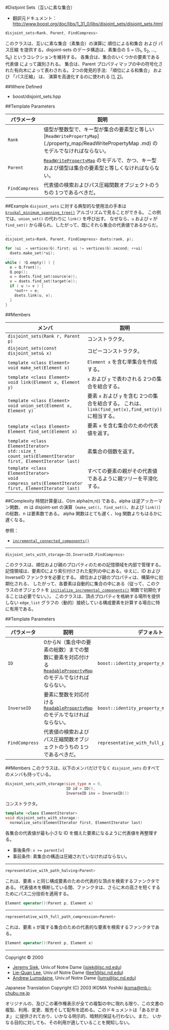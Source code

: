 #Distjoint Sets（互いに素な集合）

- 翻訳元ドキュメント： <http://www.boost.org/doc/libs/1_31_0/libs/disjoint_sets/disjoint_sets.html>

```cpp
disjoint_sets<Rank, Parent, FindCompress>
```

このクラスは、互いに素な集合（素集合）の演算に 順位による和集合 および パス圧縮 を提供する。disjoint-sets のデータ構造は、素集合の S = {S<sub>1</sub>, S<sub>2</sub>, ..., S<sub>k</sub>} というコレクションを維持する。 各集合は、集合のいくつかの要素である 代表値 によって識別される。 集合は、Parent プロパティマップの中の符号化された有向木によって表わされる。 2つの発見的手法: 「順位による和集合」 および 「パス圧縮」 は、 演算を高速化するのに使われる  [[1](./disjoint_sets/bibliography.md#tarjan83), [2](.disjoint_sets/bibliography.md#clr90)]。


##Where Defined
- boost/disjoint_sets.hpp


##Template Parameters

| パラメータ     | 説明 |
|----------------|------|
| `Rank`         | 値型が整数型で、キー型が集合の要素型と等しい [`ReadWritePropertyMap`](./property_map/ReadWritePropertyMap .md) のモデルでなければならない。 |
| `Parent`       | [`ReadWritePropertyMap`](./property_map/ReadWritePropertyMap.md) のモデルで、かつ、キー型および値型は集合の要素型と等しくなければならない。 |
| `FindCompress` | 代表値の検索およびパス圧縮関数オブジェクトのうちの 1つであるべきだ。 |


##Example
`disjoint_sets` に対する典型的な使用法の手本は [`kruskal_minimum_spanning_tree()`](./graph/kruskal_minimum_spanning_tree.md) アルゴリズムで見ることができる。 この例では、`union_set()` の代わりに `link()` を呼び出す。 なぜなら、`u` および `v` が `find_set()` から得られ、したがって、既にそれら集合の代表値であるからだ。

```cpp
...
disjoint_sets<Rank, Parent, FindCompress> dsets(rank, p);

for (ui  = vertices(G).first; ui != vertices(G).second; ++ui)
  dsets.make_set(*ui);
...
while ( !Q.empty() ) {
  e = Q.front();
  Q.pop();
  u = dsets.find_set(source(e));
  v = dsets.find_set(target(e));
  if ( u != v ) {
    *out++ = e;
    dsets.link(u, v);
  }
}
```


##Members

| メンバ | 説明 |
|--------|------|
| `disjoint_sets(Rank r, Parent p)` | コンストラクタ。 |
| `disjoint_sets(const disjoint_sets& x)` | コピーコンストラクタ。 |
| `template <class Element>`<br/> `void make_set(Element x)` | `Element x` を含む単集合を作成する。 |
| `template <class Element>`<br/> `void link(Element x, Element y)` | `x` および `y` で表わされる 2つの集合を結合する。 |
| `template <class Element>`<br/> `void union_set(Element x, Element y)` | 要素 `x` および `y` を含む 2つの集合を結合する。 これは、`link(find_set(x),find_set(y))` に相当する。 |
| `template <class Element>`<br/> `Element find_set(Element x)` | 要素 `x` を含む集合のための代表値を返す。 |
| `template <class ElementIterator>`<br/> `std::size_t count_sets(ElementIterator first, ElementIterator last)` | 素集合の個数を返す。 |
| `template <class ElementIterator>`<br/> `void compress_sets(ElementIterator first, ElementIterator last)` | すべての要素の親がその代表値であるように親ツリーを平滑化する。 |


##Complexity
時間計算量は、O(m alpha(m,n)) である。alpha は逆アッカーマン関数、 m は disjoint-set の演算（`make_set()`、`find_set()`、および `link()`）の総数、n は要素数である。 alpha 関数はとても遅く、log 関数よりもはるかに遅くなる。


参照：

- [`incremental_connected_components()`](./graph/incremental_connected_components.md)


***

```cpp
disjoint_sets_with_storage<ID,InverseID,FindCompress>
```

このクラスは、順位および親のプロパティのための記憶領域を内部で管理する。 記憶領域は、要素IDにより索引付けされた配列の中にある。ゆえに、ID および InverseID ファンクタを必要とする。 順位および親のプロパティは、構築中に初期化される、 したがって、各要素は自動的に集合の中にある（従って、このクラスのオブジェクトを [`initialize_incremental_components()`](./graph/incremental_components.md#sec:initialize-incremental-components) 関数で初期化することは必要でない。）。 このクラスは、頂点プロパティを格納する場所を提供しない `edge_list` グラフの（動的）接続している構成要素を計算する場合に特に有用である。


##Template Parameters

| パラメータ | 説明 | デフォルト |
|------------|------|------------|
| `ID` | 0からN（集合中の要素の総数）までの整数に要素を対応付ける [`ReadablePropertyMap`](./property_map/ReadablePropertyMap.md) のモデルでなければならない。 | `boost::identity_property_map` |
| `InverseID` | 要素に整数を対応付ける [`ReadablePropertyMap`](./property_map/ReadablePropertyMap.md) のモデルでなければならない。 | `boost::identity_property_map` |
| `FindCompress` | 代表値の検索およびパス圧縮関数オブジェクトのうちの 1つであるべきだ。 | `representative_with_full_path_compression` |


##Members
このクラスは、以下のメンバだけでなく `disjoint_sets` のすべてのメンバも持っている。

```cpp
disjoint_sets_with_storage(size_type n = 0,
                           ID id = ID(),
                           InverseID inv = InverseID())
```

コンストラクタ。


```cpp
template <class ElementIterator>
void disjoint_sets_with_storage::
  normalize_sets(ElementIterator first, ElementIterator last)
```

各集合の代表値が最も小さな ID を備えた要素になるように代表値を再整理する。 

- 事後条件: `v >= parent[v]`
- 事前条件: 素集合の構造は圧縮されていなければならない。 


***
```cpp
representative_with_path_halving<Parent>
```

これは、要素 `x` と同じ構成要素のための代表的な頂点を検索するファンクタである。 代表値木を横断している間、ファンクタは、さらに木の高さを短くするためにパス二分技術を適用する。

```cpp
Element operator()(Parent p, Element x)
```


***
```cpp
representative_with_full_path_compression<Parent>
```

これは、要素 `x` が属する集合のための代表的な要素を検索するファンクタである。

```cpp
Element operator()(Parent p, Element x)
```

***
Copyright © 2000

- [Jeremy Siek](http://www.boost.org/doc/libs/1_31_0/people/jeremy_siek.htm), Univ.of Notre Dame (<jsiek@lsc.nd.edu>)
- [Lie-Quan Lee](http://www.lsc.nd.edu/~llee1), Univ.of Notre Dame (<llee1@lsc.nd.edu>)
- [Andrew Lumsdaine](http://www.lsc.nd.edu/~lums), Univ.of Notre Dame (<lums@lsc.nd.edu>)

Japanese Translation Copyright (C) 2003 IKOMA Yoshiki <ikoma@mb.i-chubu.ne.jp>

オリジナルの、及びこの著作権表示が全ての複製の中に現れる限り、この文書の 複製、利用、変更、販売そして配布を認める。このドキュメントは「あるがまま」 に提供されており、いかなる明示的、暗黙的保証も行わない。また、 いかなる目的に対しても、その利用が適していることを関知しない。

